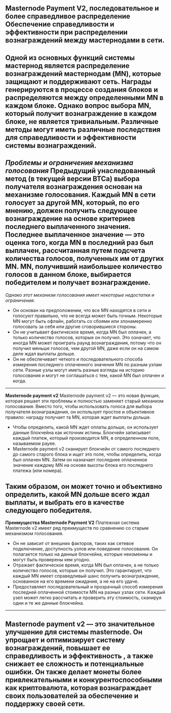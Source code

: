 **Masternode Payment V2, последовательное и более справедливое распределение**
Обеспечение справедливости и эффективности при распределении вознаграждений между мастернодами в сети.
-----------------------------------
Одной из основных функций системы мастернод является распределение вознаграждений мастернодам (MN), которые защищают и поддерживают сеть. 
Награды генерируются в процессе создания блоков и распределяются между определенными MN в каждом блоке. 
Однако вопрос выбора MN, который получит вознаграждение в каждом блоке, не является тривиальным. 
Различные методы могут иметь различные последствия для справедливости и эффективности системы вознаграждений.
-----------------------------------
*Проблемы и ограничения механизма голосования*
Предыдущий унаследованный метод (в текущей версии BTCa) выбора получателя вознаграждения основан на механизме голосования. 
Каждый MN в сети голосует за другой MN, который, по его мнению, должен получить следующее вознаграждение на основе критериев последнего выплаченного значения. 
Последнее выплаченное значение — это оценка того, когда MN в последний раз был выплачен, рассчитанная путем подсчета количества голосов, полученных им от других MN. 
MN, получивший наибольшее количество голосов в данном блоке, выбирается победителем и получает вознаграждение.
-----------------------------------
*Однако этот механизм голосования имеет некоторые недостатки и ограничения.*
- Он основан на предположении, что все MN находятся в сети и голосуют правильно, что не всегда может быть точным. 
Некоторые MN могут быть офлайн, работать со сбоями или злонамеренно голосовать за себя или другие сговорившиеся стороны.
- Он не учитывает фактическое время, когда MN был оплачен, а только количество голосов, которые он получил. 
Это означает, что иногда MN может проиграть раунд вознаграждения, потому что он получил меньше голосов, чем другой MN, даже если он на самом деле ждал выплаты дольше.
- Он не обеспечивает четкого и последовательного способа измерения последнего оплаченного значения MN по разным узлам сети. 
Разные узлы могут иметь разные взгляды на историю голосования и могут не соглашаться с тем, какой MN был оплачен и когда.
-----------------------------------

**Masternode payment v2**
Masternode payment v2 — это новая функция, которая решает эти проблемы и полностью заменяет старый механизм голосования. 
Вместо того, чтобы использовать голоса для выбора получателя вознаграждения, он использует простое и объективное правило: 
награду получает та MN, которая ждет выплаты дольше.
- Чтобы определить, какой MN ждет оплаты дольше, он использует данные блокчейна как источник истины. 
Блокчейн записывает каждый платеж, который производится MN, в определенном поле, называемом payee. 
- Masternode payment v2 сканирует блокчейн от самого последнего до самого старого блока и ищет это поле, чтобы определить, когда был оплачен MN. 
Затем он назначает последнее оплаченное значение каждому MN на основе высоты блока его последнего платежа (или номера).

Таким образом, он может точно и объективно определить, какой MN дольше всего ждал выплаты, и выбрать его в качестве следующего победителя.
-----------------------------------
**Преимущества Masternode Payment V2**
Платежная система Masternode v2 имеет ряд преимуществ по сравнению со старым механизмом голосования.

- Он не зависит от внешних факторов, таких как сетевое подключение, доступность узлов или поведение голосования. 
Он полагается только на данные блокчейна, которые неизменны и могут быть проверены кем угодно.
- Отражает фактическое время, когда MN был оплачен, а не только количество голосов, которые он получил. 
Это гарантирует, что каждый MN имеет справедливый шанс получить вознаграждение, основанное на его времени ожидания, а не на его удаче.
- Предоставляет последовательный и прозрачный способ измерения последней оплаченной стоимости MN на разных узлах сети. 
Каждый узел может легко рассчитать и проверить эту стоимость, сканируя одни и те же данные блокчейна.
-----------------------------------
Masternode payment v2 — это значительное улучшение для системы masternode. 
Он упрощает и оптимизирует систему вознаграждений, повышает ее справедливость и эффективность , а также снижает ее сложность и потенциальные ошибки. 
Он также делает монеты более привлекательными и конкурентоспособными как криптовалюта, 
которая вознаграждает своих пользователей за обеспечение и поддержку своей сети.
-----------------------------------